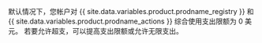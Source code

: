 默认情况下，您帐户对 {{ site.data.variables.product.prodname_registry }} 和 {{ site.data.variables.product.prodname_actions }} 综合使用支出限额为 0 美元。 若要允许超支，可以提高支出限额或允许无限支出。
